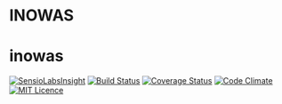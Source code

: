 INOWAS
=======
# inowas

[![SensioLabsInsight](https://insight.sensiolabs.com/projects/dbc76ad5-719f-4b3a-a3c0-5b9848309e90/mini.png)](https://insight.sensiolabs.com/projects/dbc76ad5-719f-4b3a-a3c0-5b9848309e90)
[![Build Status](https://travis-ci.org/inowas/inowas.svg?branch=dev)](https://travis-ci.org/inowas/inowas)
[![Coverage Status](https://coveralls.io/repos/github/inowas/inowas/badge.svg?branch=dev)](https://coveralls.io/github/inowas/inowas?branch=dev)
[![Code Climate](https://codeclimate.com/github/inowas/inowas/badges/gpa.svg)](https://codeclimate.com/github/inowas/inowas)
[![MIT Licence](https://badges.frapsoft.com/os/mit/mit.svg?v=103)](https://opensource.org/licenses/mit-license.php)


